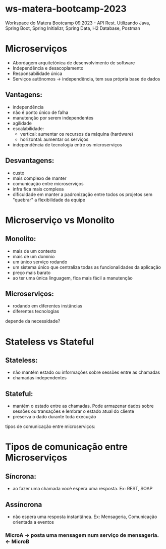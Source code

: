 # ws-matera-bootcamp-2023
Workspace do Matera Bootcamp 09.2023 - API Rest. Utilizando Java, Spring Boot, Spring Initializr, Spring Data, H2 Database, Postman

# Microserviços

- Abordagem arquitetónica de desenvolvimento de software
- Independência e desacoplamento
- Responsabilidade única
- Serviços autônomos -> independência, tem sua própria base de dados

## Vantagens:
- independência
- não é ponto único de falha
- manutenção por serem independentes
- agilidade
- escalabilidade:
	- vertical: aumentar os recursos da máquina (hardware)
	- horizontal: aumentar os serviços
- independência de tecnologia entre os microserviços

## Desvantagens:
- custo
- mais complexo de manter
- comunicação entre microserviços
- infra fica mais complexa
- dificuldade em manter a padronização entre todos os projetos sem "quebrar" a flexibilidade da equipe

# Microserviço vs Monolito

## Monolito:
- mais de um contexto
- mais de um domínio
- um único serviço rodando
- um sistema único que centraliza todas as funcionalidades da aplicação
- preço mais barato
- ao ter uma única linguagem, fica mais fácil a manutenção

## Microserviços:
- rodando em diferentes instâncias
- diferentes tecnologias

depende da necessidade?

# Stateless vs Stateful

## Stateless:
- não mantém estado ou informações sobre sessões entre as chamadas
- chamadas independentes

## Stateful:
- mantém o estado entre as chamadas. Pode armazenar dados sobre sessões ou transações e lembrar o estado atual do cliente
- preserva o dado durante toda execução

tipos de comunicação entre microserviços:

# Tipos de comunicação entre Microserviços

## Síncrona:
- ao fazer uma chamada você espera uma resposta. Ex: REST, SOAP

## Assíncrona
- não espera uma resposta instantânea. Ex: Mensageria, Comunicação orientada a eventos


### MicroA -> posta uma mensagem num serviço de mensageria. <- MicroB